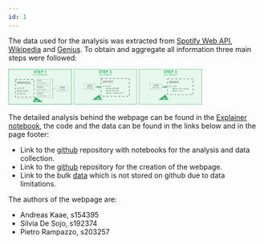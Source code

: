 ```yaml
---
id: 1
---
```


The data used for the analysis was extracted from [Spotify Web API](https://developer.spotify.com/documentation/web-api/quick-start/), [Wikipedia](https://en.wikipedia.org/wiki/Lists_of_musicians) and [Genius](https://genius.com/). To obtain and aggregate all information three main steps were followed:

<img src="../images/ab_s1.png" width="25%">

<img src="../images/ab_s2.png" width="25%">

<img src="../images/ab_s3.png" width="25%">

The detailed analysis behind the webpage can be found in the [Explainer notebook](), the code and the data can be found in the links below and in the page footer:

- Link to the [github](https://github.com/andreas-kaae/socialgraphs2020_artists_collaborations_network) repository with notebooks for the analysis and data collection.
- Link to the [github](https://github.com/peterampazzo/dtu-02805-website/) repository for the creation of the webpage.
- Link to the bulk [data](https://dtudk.sharepoint.com/:f:/r/sites/SocialGraphs/Shared%20Documents/project-data?csf=1&web=1&e=GCJcyZ) which is not stored on github due to data limitations.

The authors of the webpage are:

- Andreas Kaae, s154395
- Silvia De Sojo, s192374
- Pietro Rampazzo, s203257
